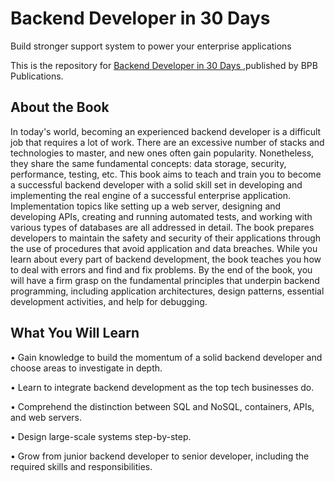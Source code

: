 # Backend Developer in 30 Days

Build stronger support system to power your enterprise applications

This is the repository for [Backend Developer in 30 Days
](https://bpbonline.com/products/backend-developer-in-30-days?_pos=1&_sid=4720dfc8b&_ss=r),published by BPB Publications. 

## About the Book
In today's world, becoming an experienced backend developer is a difficult job that requires a lot of work. There are an excessive number of stacks and technologies to master, and new ones often gain popularity. Nonetheless, they share the same fundamental concepts: data storage, security, performance, testing, etc.
This book aims to teach and train you to become a successful backend developer with a solid skill set in developing and implementing the real engine of a successful enterprise application. Implementation topics like setting up a web server, designing and developing APIs, creating and running automated tests, and working with various types of databases are all addressed in detail. The book prepares developers to maintain the safety and security of their applications through the use of procedures that avoid application and data breaches. While you learn about every part of backend development, the book teaches you how to deal with errors and find and fix problems.
By the end of the book, you will have a firm grasp on the fundamental principles that underpin backend programming, including application architectures, design patterns, essential development activities, and help for debugging.

## What You Will Learn
•	Gain knowledge to build the momentum of a solid backend developer and choose areas to investigate in depth.

•	Learn to integrate backend development as the top tech businesses do.

•	Comprehend the distinction between SQL and NoSQL, containers, APIs, and web servers.

•	Design large-scale systems step-by-step.

•	Grow from junior backend developer to senior developer, including the required skills and responsibilities.
